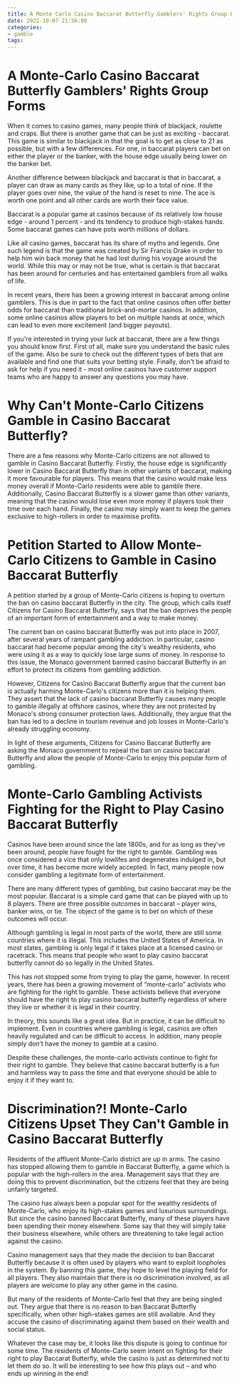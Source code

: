```yaml
---
title: A Monte Carlo Casino Baccarat Butterfly Gamblers' Rights Group Forms
date: 2022-10-07 21:56:08
categories:
- gamble
tags:
---
```



#  A Monte-Carlo Casino Baccarat Butterfly Gamblers' Rights Group Forms

When it comes to casino games, many people think of blackjack, roulette and craps. But there is another game that can be just as exciting - baccarat. This game is similar to blackjack in that the goal is to get as close to 21 as possible, but with a few differences. For one, in baccarat players can bet on either the player or the banker, with the house edge usually being lower on the banker bet.

Another difference between blackjack and baccarat is that in baccarat, a player can draw as many cards as they like, up to a total of nine. If the player goes over nine, the value of the hand is reset to nine. The ace is worth one point and all other cards are worth their face value.

Baccarat is a popular game at casinos because of its relatively low house edge - around 1 percent - and its tendency to produce high-stakes hands. Some baccarat games can have pots worth millions of dollars.

Like all casino games, baccarat has its share of myths and legends. One such legend is that the game was created by Sir Francis Drake in order to help him win back money that he had lost during his voyage around the world. While this may or may not be true, what is certain is that baccarat has been around for centuries and has entertained gamblers from all walks of life.

In recent years, there has been a growing interest in baccarat among online gamblers. This is due in part to the fact that online casinos often offer better odds for baccarat than traditional brick-and-mortar casinos. In addition, some online casinos allow players to bet on multiple hands at once, which can lead to even more excitement (and bigger payouts).

If you're interested in trying your luck at baccarat, there are a few things you should know first. First of all, make sure you understand the basic rules of the game. Also be sure to check out the different types of bets that are available and find one that suits your betting style. Finally, don't be afraid to ask for help if you need it - most online casinos have customer support teams who are happy to answer any questions you may have.

#  Why Can't Monte-Carlo Citizens Gamble in Casino Baccarat Butterfly?

There are a few reasons why Monte-Carlo citizens are not allowed to gamble in Casino Baccarat Butterfly. Firstly, the house edge is significantly lower in Casino Baccarat Butterfly than in other variants of baccarat, making it more favourable for players. This means that the casino would make less money overall if Monte-Carlo residents were able to gamble there. Additionally, Casino Baccarat Butterfly is a slower game than other variants, meaning that the casino would lose even more money if players took their time over each hand. Finally, the casino may simply want to keep the games exclusive to high-rollers in order to maximise profits.

#  Petition Started to Allow Monte-Carlo Citizens to Gamble in Casino Baccarat Butterfly

A petition started by a group of Monte-Carlo citizens is hoping to overturn the ban on casino baccarat Butterfly in the city. The group, which calls itself Citizens for Casino Baccarat Butterfly, says that the ban deprives the people of an important form of entertainment and a way to make money.

The current ban on casino baccarat Butterfly was put into place in 2007, after several years of rampant gambling addiction. In particular, casino baccarat had become popular among the city's wealthy residents, who were using it as a way to quickly lose large sums of money. In response to this issue, the Monaco government banned casino baccarat Butterfly in an effort to protect its citizens from gambling addiction.

However, Citizens for Casino Baccarat Butterfly argue that the current ban is actually harming Monte-Carlo's citizens more than it is helping them. They assert that the lack of casino baccarat Butterfly causes many people to gamble illegally at offshore casinos, where they are not protected by Monaco's strong consumer protection laws. Additionally, they argue that the ban has led to a decline in tourism revenue and job losses in Monte-Carlo's already struggling economy.

In light of these arguments, Citizens for Casino Baccarat Butterfly are asking the Monaco government to repeal the ban on casino baccarat Butterfly and allow the people of Monte-Carlo to enjoy this popular form of gambling.

#  Monte-Carlo Gambling Activists Fighting for the Right to Play Casino Baccarat Butterfly

Casinos have been around since the late 1800s, and for as long as they’ve been around, people have fought for the right to gamble. Gambling was once considered a vice that only lowlifes and degenerates indulged in, but over time, it has become more widely accepted. In fact, many people now consider gambling a legitimate form of entertainment.

There are many different types of gambling, but casino baccarat may be the most popular. Baccarat is a simple card game that can be played with up to 8 players. There are three possible outcomes in baccarat – player wins, banker wins, or tie. The object of the game is to bet on which of these outcomes will occur.

Although gambling is legal in most parts of the world, there are still some countries where it is illegal. This includes the United States of America. In most states, gambling is only legal if it takes place at a licensed casino or racetrack. This means that people who want to play casino baccarat butterfly cannot do so legally in the United States.

This has not stopped some from trying to play the game, however. In recent years, there has been a growing movement of “monte-carlo” activists who are fighting for the right to gamble. These activists believe that everyone should have the right to play casino baccarat butterfly regardless of where they live or whether it is legal in their country.

In theory, this sounds like a great idea. But in practice, it can be difficult to implement. Even in countries where gambling is legal, casinos are often heavily regulated and can be difficult to access. In addition, many people simply don’t have the money to gamble at a casino.

Despite these challenges, the monte-carlo activists continue to fight for their right to gamble. They believe that casino baccarat butterfly is a fun and harmless way to pass the time and that everyone should be able to enjoy it if they want to.

#  Discrimination?! Monte-Carlo Citizens Upset They Can't Gamble in Casino Baccarat Butterfly

Residents of the affluent Monte-Carlo district are up in arms. The casino has stopped allowing them to gamble in Baccarat Butterfly, a game which is popular with the high-rollers in the area. Management says that they are doing this to prevent discrimination, but the citizens feel that they are being unfairly targeted.

The casino has always been a popular spot for the wealthy residents of Monte-Carlo, who enjoy its high-stakes games and luxurious surroundings. But since the casino banned Baccarat Butterfly, many of these players have been spending their money elsewhere. Some say that they will simply take their business elsewhere, while others are threatening to take legal action against the casino.

Casino management says that they made the decision to ban Baccarat Butterfly because it is often used by players who want to exploit loopholes in the system. By banning this game, they hope to level the playing field for all players. They also maintain that there is no discrimination involved, as all players are welcome to play any other game in the casino.

But many of the residents of Monte-Carlo feel that they are being singled out. They argue that there is no reason to ban Baccarat Butterfly specifically, when other high-stakes games are still available. And they accuse the casino of discriminating against them based on their wealth and social status.

Whatever the case may be, it looks like this dispute is going to continue for some time. The residents of Monte-Carlo seem intent on fighting for their right to play Baccarat Butterfly, while the casino is just as determined not to let them do so. It will be interesting to see how this plays out – and who ends up winning in the end!